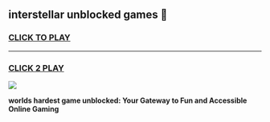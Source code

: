 
## interstellar unblocked games 👋
<h3>
<a href="https://premium.freeplayer.one?title=interstellar_unblocked_games&ref=13F">CLICK TO PLAY</a></h3>
<hr>

<h3>
<a href="https://premium.freeplayer.one?title=interstellar_unblocked_games&ref=13F">CLICK 2 PLAY</a>
  
</h3>

<a href="https://premium.freeplayer.one?title=interstellar_unblocked_games&ref=12F/"><img src="https://clearcache.store/games.png"></a>


**worlds hardest game unblocked: Your Gateway to Fun and Accessible Online Gaming**
